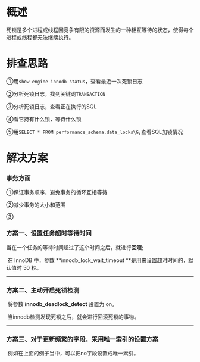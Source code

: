 # 概述

死锁是多个进程或线程因竞争有限的资源而发生的一种相互等待的状态，使得每个进程或线程都无法继续执行。

# 排查思路

①用```show engine innodb status```，查看最近一次死锁日志

②分析死锁日志，找到关键词```TRANSACTION```

③分析死锁日志，查看正在执行的SQL

④看它持有什么锁，等待什么锁

⑤用```SELECT * FROM performance_schema.data_locks\G;```查看SQL加锁情况

 # 解决方案

### 事务方面

①保证事务顺序，避免事务的循环互相等待

②减少事务的大小和范围

③

### 方案一、设置任务超时等待时间

​      当在一个任务的等待时间超过了这个时间之后，就进行**回滚**;

​      在 InnoDB 中，参数 **innodb_lock_wait_timeout **是用来设置超时时间的，默认值时 50 秒。

------

###      方案二、主动开启死锁检测

​        将参数 **innodb_deadlock_detect** 设置为 on。

​        当innodb检测发现死锁之后，就会进行回滚死锁的事物。

------

###       方案三、对于更新频繁的字段，采用唯一索引的设置方案

​         例如在上面的例子当中，可以把no字段设置成唯一索引。    